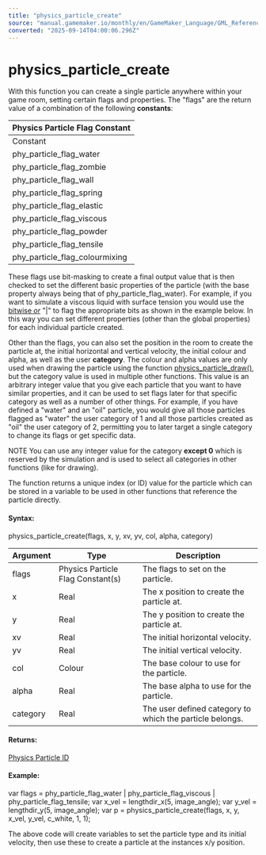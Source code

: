 ```yaml
---
title: "physics_particle_create"
source: "manual.gamemaker.io/monthly/en/GameMaker_Language/GML_Reference/Physics/Soft_Body_Particles/physics_particle_create.htm"
converted: "2025-09-14T04:00:06.296Z"
---
```


# physics\_particle\_create

With this function you can create a single particle anywhere within your game room, setting certain flags and properties. The "flags" are the return value of a combination of the following **constants**:

| Physics Particle Flag Constant |
| --- |
| Constant | Description |
| phy_particle_flag_water | The default properties for a soft body particle. |
| phy_particle_flag_zombie | A zombie particle is one that will be destroyed after a single step with all others flagged in this way. |
| phy_particle_flag_wall | This defines the particle as static, essentially creating it as an immovable object in the physics simulation, as they will remain in a fixed position no matter what collides with them. You should use this flag rather than set the density to 0. |
| phy_particle_flag_spring | Spring particles produce the effect of being attached to one another, as if by a spring. Particles created with this flag are "connected" in pairs, with each particle being connected to the one that was closest to it at the time of creation. Once paired, particles do not change "partners" , and the farther an external force pulls them from one another, the greater the power with which they will collide when that external force is removed. Note that no matter how far paired particles get from each another, the connection between them will not snap. |
| phy_particle_flag_elastic | Elastic particles deform and may also bounce when they collide with other rigid bodies in the physics simulation. |
| phy_particle_flag_viscous | A viscous particle is one that exhibits "clinginess" or "stickiness", like oil. Viscous particles will clump and stick together more. |
| phy_particle_flag_powder | Powder particles produce a scattering effect such as you might see with sand or dust. |
| phy_particle_flag_tensile | Tensile particles are used to produce the effect of surface tension, or the taut curvature on the surface of a body of liquid. They might be used, for example, to create the surface tension you would see on a drop of water. Once the tension is broken, the particles bounce as if they were elastic, but also continue to attract each other. As a result, particles tend to form clusters as they bounce. |
| phy_particle_flag_colourmixing | Colour-mixing particles take on some of the colour of other particles with which they collide. Note that if only one of the two colliding particles is a colour-mixing one, the other particle retains its pre-collision colour. |

These flags use bit-masking to create a final output value that is then checked to set the different basic properties of the particle (with the base property always being that of phy\_particle\_flag\_water). For example, if you want to simulate a viscous liquid with surface tension you would use the [bitwise _or_](../../../../Additional_Information/Bitwise_Operators.md) "|" to flag the appropriate bits as shown in the example below. In this way you can set different properties (other than the global properties) for each individual particle created.

Other than the flags, you can also set the position in the room to create the particle at, the initial horizontal and vertical velocity, the initial colour and alpha, as well as the user **category**. The colour and alpha values are only used when drawing the particle using the function [physics\_particle\_draw()](physics_particle_draw.md), but the category value is used in multiple other functions. This value is an arbitrary integer value that you give each particle that you want to have similar properties, and it can be used to set flags later for that specific category as well as a number of other things. For example, if you have defined a "water" and an "oil" particle, you would give all those particles flagged as "water" the user category of 1 and all those particles created as "oil" the user category of 2, permitting you to later target a single category to change its flags or get specific data.

NOTE You can use any integer value for the category **except 0** which is reserved by the simulation and is used to select all categories in other functions (like for drawing).

The function returns a unique index (or ID) value for the particle which can be stored in a variable to be used in other functions that reference the particle directly.

#### Syntax:

physics\_particle\_create(flags, x, y, xv, yv, col, alpha, category)

| Argument | Type | Description |
| --- | --- | --- |
| flags | Physics Particle Flag Constant(s) | The flags to set on the particle. |
| x | Real | The x position to create the particle at. |
| y | Real | The y position to create the particle at. |
| xv | Real | The initial horizontal velocity. |
| yv | Real | The initial vertical velocity. |
| col | Colour | The base colour to use for the particle. |
| alpha | Real | The base alpha to use for the particle. |
| category | Real | The user defined category to which the particle belongs. |

#### Returns:

[Physics Particle ID](physics_particle_create.md)

#### Example:

var flags = phy\_particle\_flag\_water | phy\_particle\_flag\_viscous | phy\_particle\_flag\_tensile;
var x\_vel = lengthdir\_x(5, image\_angle);
var y\_vel = lengthdir\_y(5, image\_angle);
var p = physics\_particle\_create(flags, x, y, x\_vel, y\_vel, c\_white, 1, 1);

The above code will create variables to set the particle type and its initial velocity, then use these to create a particle at the instances x/y position.
